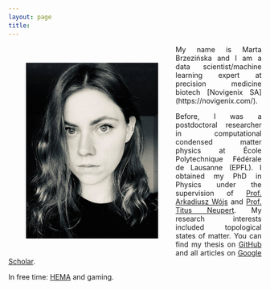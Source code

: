 ```yaml
---
layout: page
title:
---
```

<!-- ![](profile.jpg){:height="250px"} -->



<img src="profile.jpg" align="left" height="350px" style="margin:35px">
<div style="text-align: justify" markdown="1"> My name is Marta Brzezińska and I am a data scientist/machine learning expert at precision medicine biotech [Novigenix SA](https://novigenix.com/).

Before, I was a postdoctoral researcher in computational condensed matter physics at École Polytechnique Fédérale de Lausanne (EPFL). I obtained my PhD in Physics under the supervision of [Prof. Arkadiusz Wójs](https://arkadiuszwojs.pwr.edu.pl/) and [Prof. Titus Neupert](https://www.physik.uzh.ch/en/groups/neupert/team/neupert.html). My research interests included topological states of matter. You can find my thesis on [GitHub](https://github.com/martabrz/PhDThesis) and all articles on [Google Scholar](http://scholar.google.com/citations?user=d2azi6kAAAAJ).


<!-- I have a strong theoretical background and high-performance computing experience. I am familiar with scientific stacks in **Python** (Numpy, SciPy, Cython, Pandas, Jupyter) and C++ (Eigen, Armadillo), **parallel computing** with MPI and OpenMP, and **machine learning** libraries (Tensorflow, PyTorch, scikit-learn). I am well-versed in numerical methods, including machine learning, exact diagonalization, tensor networks, density functional theory, and quantum computing. -->

In free time: [HEMA](http://unilamhe.ch/en/) and gaming.
</div>
